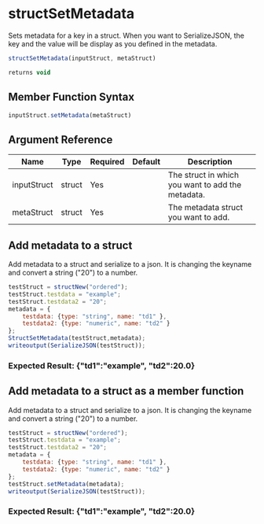 # structSetMetadata

Sets metadata for a key in a struct. When you want to SerializeJSON, the key and the value will be display as you defined in the metadata.

```javascript
structSetMetadata(inputStruct, metaStruct)
```

```javascript
returns void
```

## Member Function Syntax

```javascript
inputStruct.setMetadata(metaStruct)
```

## Argument Reference

| Name | Type | Required | Default | Description |
| --- | --- | --- | --- | --- |
| inputStruct | struct | Yes |  | The struct in which you want to add the metadata. |
| metaStruct | struct | Yes |  | The metadata struct you want to add. |

## Add metadata to a struct

Add metadata to a struct and serialize to a json.
It is changing the keyname and convert a string ("20") to a number.

```javascript
testStruct = structNew("ordered");
testStruct.testdata = "example";
testStruct.testdata2 = "20";
metadata = {
    testdata: {type: "string", name: "td1" },
    testdata2: {type: "numeric", name: "td2" }
};
StructSetMetadata(testStruct,metadata);
writeoutput(SerializeJSON(testStruct));
```

### Expected Result: {"td1":"example", "td2":20.0}

## Add metadata to a struct as a member function

Add metadata to a struct and serialize to a json.
It is changing the keyname and convert a string ("20") to a number.

```javascript
testStruct = structNew("ordered");
testStruct.testdata = "example";
testStruct.testdata2 = "20";
metadata = {
    testdata: {type: "string", name: "td1" },
    testdata2: {type: "numeric", name: "td2" }
};
testStruct.setMetadata(metadata);
writeoutput(SerializeJSON(testStruct));
```

### Expected Result: {"td1":"example", "td2":20.0}
